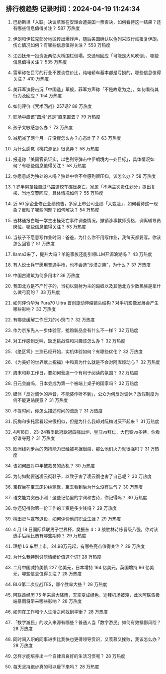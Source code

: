 
## 排行榜趋势 记录时间：2024-04-19 11:24:34
  
  1. 巴勒斯坦「入联」决议草案在安理会遭美国一票否决，如何看待这一结果？还有哪些信息值得关注？ 587 万热度
    
  2. 伊朗和伊拉克部分地区传出爆炸声，随后美国确认以色列采取行动报复伊朗，伤亡情况如何？有哪些信息值得关注？ 553 万热度
    
  3. 江西抚州一投资近两亿大桥围栏倒塌，交通局回应「可能是大风吹倒」，哪些信息值得关注？ 535 万热度
    
  4. 雷军称在巨亏的行业不要谈性价比，纯电轿车基本都是亏损的，哪些信息值得关注？ 410 万热度
    
  5. 美菲军演将击沉「中国造」军舰，菲军方声称「不是故意为之」，如何看待其行为及回应？ 154 万热度
    
  6. 如何评价《咒术回战》257话? 86 万热度
    
  7. 职场中应该“圆滑”还是“直来直去？ 79 万热度
    
  8. 孩子太敏感怎么办？ 73 万热度
    
  9. 减肥减了两个月一斤没瘦怎么办？心态炸了？ 63 万热度
    
  10. 为什么感觉《桃花源记》很诡异？ 58 万热度
    
  11. 报道称「美国官员证实，以色列导弹击中伊朗境内一处目标」，具体情况如何？有哪些信息值得关注？ 58 万热度
    
  12. 你愿意成为独处的人吗？独处中会不会感到很压抑，该怎么办？ 58 万热度
    
  13. 1 岁半男童独自过马路遭校车碾压身亡，家属「不满主次责任划分」提出复核，当地交警回应，具体情况如何？ 55 万热度
    
  14. 近 50 家企业修正业绩预告，多家上市公司业绩「大变脸」，如何看待这一现象？反映了哪些问题？如何解决？ 54 万热度
    
  15. 吉林通报白城一学生出操死亡事件调查情况，撤销涉事教师资格，调离辅导员岗位，哪些信息值得关注？ 53 万热度
    
  16. 当孩子不愿意写作业时问：爸爸，为什么你不用写作业，我每天都要写。你该怎么回答？ 51 万热度
    
  17. llama3来了，提升大吗？羊驼家族还能引领LLM开源浪潮吗？ 43 万热度
    
  18. 有人说士兵宁愿用普通手枪，也不会选“沙漠之鹰”，为什么？ 37 万热度
    
  19. 中国古建筑为何多用木? 36 万热度
    
  20. 我国北方是不产竹子的，当初以骑射为主的匈奴以及其他北方少数民族是拿什么做弓箭的？ 33 万热度
    
  21. 如何评价华为 Pura70 Ultra 首创旋动伸缩镜头结构？对手机影像发展会产生哪些影响？ 33 万热度
    
  22. 有哪些缓解工作压力的小窍门？ 32 万热度
    
  23. 作为京东先人一步体验官，抢购新品会有什么不一样？ 32 万热度
    
  24. 对工作感到乏味，缺乏挑战性和兴趣该怎么办？ 32 万热度
    
  25. 《绝区零》三测已经开始，实机体验如何？有哪些优化？ 32 万热度
    
  26. 《为美好的世界献上祝福》中和真为什么就是不会对阿库娅动心？ 32 万热度
    
  27. 周末和非工作日，要如何营造一个有利于阅读的氛围？ 32 万热度
    
  28. 日元会崩吗，日本会成为第一个被端上桌子的国家吗？ 32 万热度
    
  29. 媒体「反对调休的声音，不能装作听不到」，公众为何反对调休？放假制度为何不能更贴民意？ 31 万热度
    
  30. 不提时间，你怎么描述时间的流逝？ 31 万热度
    
  31. 阮梅和多托雷看起来很相似，但是为什么我却对阮梅讨厌不起来？ 31 万热度
    
  32. 4月18日，23-24赛季欧冠欧冠四强出炉，皇马vs拜仁，大巴黎vs多特，你看好谁夺冠？ 31 万热度
    
  33. 欧洲线列步兵的肉搏能力已经被考据很菜，那么他们火力就很强吗？ 31 万热度
    
  34. 该如何应对中年被裁员的危机？ 30 万热度
    
  35. 为何如懿要送凌云彻鞋子，以致于害了凌云彻也害了自己呢？ 30 万热度
    
  36. 宝钗坐在宝玉床边绣鸳鸯，黛玉看到后为什么没有生气？ 30 万热度
    
  37. 语文能力突击小测！这些记忆里的字词和古诗，你记得吗？ 30 万热度
    
  38. 你还记得你第一份工作的工资是多少钱吗？ 29 万热度
    
  39. 桃田贤斗宣布退役，如何评价他的职业生涯？ 29 万热度
    
  40. 4 月 18 日国际乒联男子世界杯，樊振东 4：3 战胜林诗栋晋级八强，你对该选手后续比赛有哪些期待？ 29 万热度
    
  41. 理想 L6 车型上市，24.98万元起，有哪些亮点值得关注？ 29 万热度
    
  42. 为什么我特别讨厌情绪价值这个词? 28 万热度
    
  43. 二月中国减持美债 227 亿美元，日本增持 164 亿美元，英国增持 96 亿美元，哪些信息值得关注？ 28 万热度
    
  44. BLG第二次应战TES，哪个胜率大些？ 28 万热度
    
  45. 阿联酋经历 75 年来最大降雨，天空变成绿色，迪拜机场被淹，此次阿联酋极端暴雨将带来哪些影响？ 28 万热度
    
  46. 如何在工作和个人生活之间找到平衡？ 28 万热度
    
  47. 「数字游民」的收入来源有哪些？普通人当「数字游民」如何有效抵御风险？ 28 万热度
    
  48. 同时间入职的同事进步比我快也更得领导赏识，又羡慕又挫败，我该怎么办？ 28 万热度
    
  49. 怎样才能培养出一个自律且良好的生活习惯呢？ 28 万热度
    
  50. 每天坚持跑步真的可以瘦下来吗？ 28 万热度
    